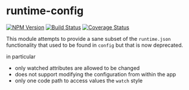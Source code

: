 # runtime-config

[![NPM Version][npm-image]](https://npmjs.org/package/runtime-config)
[![Build Status][travis-image]](https://travis-ci.org/keis/runtime-config)
[![Coverage Status][coveralls-image]](https://coveralls.io/r/keis/runtime-config?branch=master)

This module attempts to provide a sane subset of the `runtime.json`
functionality that used to be found in `config` but that is now deprecated.

in particular

* only watched attributes are allowed to be changed
* does not support modifying the configuration from within the app
* only one code path to access values the `watch` style


[npm-image]: https://img.shields.io/npm/v/runtime-config.svg?style=flat
[travis-image]: https://img.shields.io/travis/keis/runtime-config.svg?style=flat
[coveralls-image]: https://img.shields.io/coveralls/keis/runtime-config.svg?style=flat
